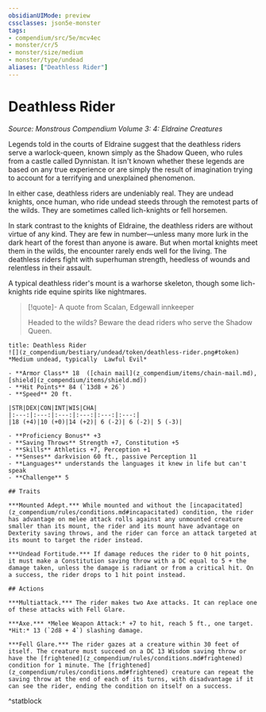 ```yaml
---
obsidianUIMode: preview
cssclasses: json5e-monster
tags:
- compendium/src/5e/mcv4ec
- monster/cr/5
- monster/size/medium
- monster/type/undead
aliases: ["Deathless Rider"]
---
```

# Deathless Rider
*Source: Monstrous Compendium Volume 3: 4: Eldraine Creatures*  

Legends told in the courts of Eldraine suggest that the deathless riders serve a warlock-queen, known simply as the Shadow Queen, who rules from a castle called Dynnistan. It isn't known whether these legends are based on any true experience or are simply the result of imagination trying to account for a terrifying and unexplained phenomenon.

In either case, deathless riders are undeniably real. They are undead knights, once human, who ride undead steeds through the remotest parts of the wilds. They are sometimes called lich-knights or fell horsemen.

In stark contrast to the knights of Eldraine, the deathless riders are without virtue of any kind. They are few in number—unless many more lurk in the dark heart of the forest than anyone is aware. But when mortal knights meet them in the wilds, the encounter rarely ends well for the living. The deathless riders fight with superhuman strength, heedless of wounds and relentless in their assault.

A typical deathless rider's mount is a warhorse skeleton, though some lich-knights ride equine spirits like nightmares.

> [!quote]- A quote from Scalan, Edgewall innkeeper  
> 
> Headed to the wilds? Beware the dead riders who serve the Shadow Queen.


```ad-statblock
title: Deathless Rider
![](z_compendium/bestiary/undead/token/deathless-rider.png#token)
*Medium undead, typically  Lawful Evil*

- **Armor Class** 18  ([chain mail](z_compendium/items/chain-mail.md), [shield](z_compendium/items/shield.md))
- **Hit Points** 84 (`13d8 + 26`)
- **Speed** 20 ft.

|STR|DEX|CON|INT|WIS|CHA|
|:---:|:---:|:---:|:---:|:---:|:---:|
|18 (+4)|10 (+0)|14 (+2)| 6 (-2)| 6 (-2)| 5 (-3)|

- **Proficiency Bonus** +3
- **Saving Throws** Strength +7, Constitution +5
- **Skills** Athletics +7, Perception +1
- **Senses** darkvision 60 ft., passive Perception 11
- **Languages** understands the languages it knew in life but can't speak
- **Challenge** 5

## Traits

***Mounted Adept.*** While mounted and without the [incapacitated](z_compendium/rules/conditions.md#incapacitated) condition, the rider has advantage on melee attack rolls against any unmounted creature smaller than its mount, the rider and its mount have advantage on Dexterity saving throws, and the rider can force an attack targeted at its mount to target the rider instead.

***Undead Fortitude.*** If damage reduces the rider to 0 hit points, it must make a Constitution saving throw with a DC equal to 5 + the damage taken, unless the damage is radiant or from a critical hit. On a success, the rider drops to 1 hit point instead.

## Actions

***Multiattack.*** The rider makes two Axe attacks. It can replace one of these attacks with Fell Glare.

***Axe.*** *Melee Weapon Attack:* +7 to hit, reach 5 ft., one target. *Hit:* 13 (`2d8 + 4`) slashing damage.

***Fell Glare.*** The rider gazes at a creature within 30 feet of itself. The creature must succeed on a DC 13 Wisdom saving throw or have the [frightened](z_compendium/rules/conditions.md#frightened) condition for 1 minute. The [frightened](z_compendium/rules/conditions.md#frightened) creature can repeat the saving throw at the end of each of its turns, with disadvantage if it can see the rider, ending the condition on itself on a success.
```
^statblock